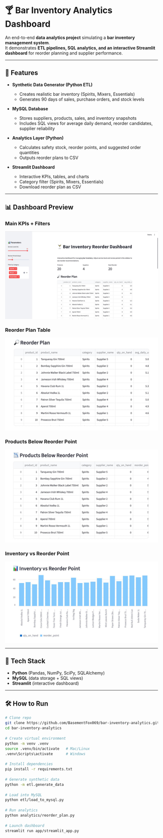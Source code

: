 # 🍸 Bar Inventory Analytics Dashboard

An end-to-end **data analytics project** simulating a **bar inventory management system**.  
It demonstrates **ETL pipelines, SQL analytics, and an interactive Streamlit dashboard** for reorder planning and supplier performance.

---

## 🔹 Features
- **Synthetic Data Generator (Python ETL)**  
  - Creates realistic bar inventory (Spirits, Mixers, Essentials)  
  - Generates 90 days of sales, purchase orders, and stock levels  

- **MySQL Database**  
  - Stores suppliers, products, sales, and inventory snapshots  
  - Includes SQL views for average daily demand, reorder candidates, supplier reliability  

- **Analytics Layer (Python)**  
  - Calculates safety stock, reorder points, and suggested order quantities  
  - Outputs reorder plans to CSV  

- **Streamlit Dashboard**  
  - Interactive KPIs, tables, and charts  
  - Category filter (Spirits, Mixers, Essentials)  
  - Download reorder plan as CSV  

---

## 📊 Dashboard Preview

### Main KPIs + Filters
![Dashboard Overview](docs/dashboard.jpeg)

### Reorder Plan Table
![Reorder Plan](docs/reorder_plan.jpeg)

### Products Below Reorder Point
![Below ROP](docs/below_rop.jpeg)

### Inventory vs Reorder Point
![Inventory vs Reorder Point](docs/bar_chart.jpeg)

---

## 🚀 Tech Stack
- **Python** (Pandas, NumPy, SciPy, SQLAlchemy)  
- **MySQL** (data storage + SQL views)  
- **Streamlit** (interactive dashboard)  

---

## 🛠️ How to Run

```bash
# Clone repo
git clone https://github.com/BasementFox069/bar-inventory-analytics.git
cd bar-inventory-analytics

# Create virtual environment
python -m venv .venv
source .venv/bin/activate   # Mac/Linux
.venv\Scripts\activate      # Windows

# Install dependencies
pip install -r requirements.txt

# Generate synthetic data
python -m etl.generate_data

# Load into MySQL
python etl/load_to_mysql.py

# Run analytics
python analytics/reorder_plan.py

# Launch dashboard
streamlit run app/streamlit_app.py
